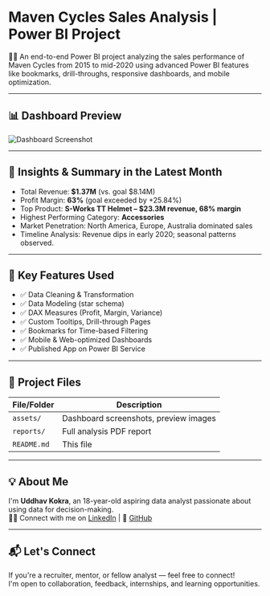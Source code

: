 # Maven Cycles Sales Analysis | Power BI Project

🚴‍♂️ An end-to-end Power BI project analyzing the sales performance of Maven Cycles from 2015 to mid-2020 using advanced Power BI features like bookmarks, drill-throughs, responsive dashboards, and mobile optimization.

---

## 📊 Dashboard Preview

![Dashboard Screenshot](./assets/dashboard-screenshot.png)

---

## 🧠 Insights & Summary in the Latest Month

- Total Revenue: **$1.37M** (vs. goal $8.14M)
- Profit Margin: **63%** (goal exceeded by +25.84%)
- Top Product: **S-Works TT Helmet – $23.3M revenue, 68% margin**
- Highest Performing Category: **Accessories**
- Market Penetration: North America, Europe, Australia dominated sales
- Timeline Analysis: Revenue dips in early 2020; seasonal patterns observed.

---

## 🔧 Key Features Used

- ✅ Data Cleaning & Transformation
- ✅ Data Modeling (star schema)
- ✅ DAX Measures (Profit, Margin, Variance)
- ✅ Custom Tooltips, Drill-through Pages
- ✅ Bookmarks for Time-based Filtering
- ✅ Mobile & Web-optimized Dashboards
- ✅ Published App on Power BI Service

---

## 📁 Project Files

| File/Folder         | Description                            |
|---------------------|----------------------------------------|
| `assets/`           | Dashboard screenshots, preview images  |
| `reports/`          | Full analysis PDF report               |
| `README.md`         | This file                              |

---

## 💡 About Me

I'm **Uddhav Kokra**, an 18-year-old aspiring data analyst passionate about using data for decision-making.  
🧑‍💻 Connect with me on [LinkedIn](https://www.linkedin.com/in/uddhavkokra) | 🐙 [GitHub](https://github.com/Ukvk1718)

---

## 📬 Let's Connect

If you're a recruiter, mentor, or fellow analyst — feel free to connect!  
I'm open to collaboration, feedback, internships, and learning opportunities.
